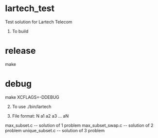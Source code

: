 # lartech_test
Test solution for Lartech Telecom

1. To build

# release
make
# debug
make XCFLAGS=-DDEBUG

2. To use
./bin/lartech <file>

3. File format:
N
a1 a2 a3 ... aN



max_subset.c -- solution of 1 problem
max_subset_swap.c -- solution of 2 problem
unique_subset.c -- solution of 3 problem
